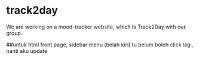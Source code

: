 # track2day
We are working on a mood-tracker website, which is Track2Day with our group.

##untuk html front page, sidebar menu (belah kiri) tu belum boleh click lagi, nanti aku update 

